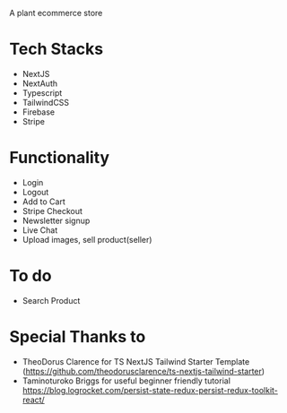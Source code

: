 A plant ecommerce store

# Tech Stacks

- NextJS
- NextAuth
- Typescript
- TailwindCSS
- Firebase
- Stripe

# Functionality

- Login
- Logout
- Add to Cart
- Stripe Checkout
- Newsletter signup
- Live Chat
- Upload images, sell product(seller)

# To do

- Search Product

# Special Thanks to

- TheoDorus Clarence for TS NextJS Tailwind Starter Template (https://github.com/theodorusclarence/ts-nextjs-tailwind-starter)
- Taminoturoko Briggs for useful beginner friendly tutorial https://blog.logrocket.com/persist-state-redux-persist-redux-toolkit-react/
